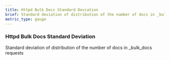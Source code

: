 ```yaml
---
title: Httpd Bulk Docs Standard Deviation
brief: Standard deviation of distribution of the number of docs in _bulk_docs requests
metric_type: gauge
---
```

### Httpd Bulk Docs Standard Deviation

Standard deviation of distribution of the number of docs in _bulk_docs requests